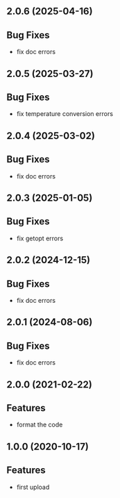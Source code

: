 ## 2.0.6 (2025-04-16)

## Bug Fixes

- fix doc errors

## 2.0.5 (2025-03-27)

## Bug Fixes

- fix temperature conversion errors

## 2.0.4 (2025-03-02)

## Bug Fixes

- fix doc errors

## 2.0.3 (2025-01-05)

## Bug Fixes

- fix getopt errors

## 2.0.2 (2024-12-15)

## Bug Fixes

- fix doc errors

## 2.0.1 (2024-08-06)

## Bug Fixes

- fix doc errors

## 2.0.0 (2021-02-22)

## Features

- format the code

## 1.0.0 (2020-10-17)

## Features

- first upload